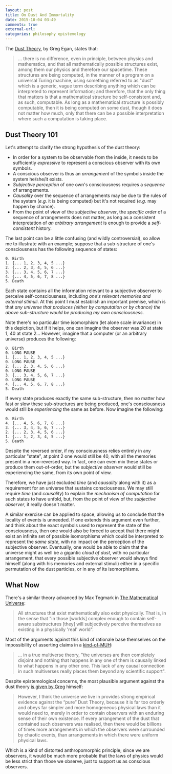 ```yaml
---
layout: post
title: On Dust And Immortality
date: 2015-10-04 03:49
comments: true
external-url:
categories: philosophy epistemology
---
```


The [Dust Theory](http://en.wikipedia.org/wiki/Permutation_City), by Greg Egan, states that:

> ... there is no difference, even in principle, between physics and mathematics, and that all mathematically possible structures exist, among them our physics and therefore our spacetime. These structures are being computed, in the manner of a program on a universal Turing machine, using something referred to as "dust" which is a generic, vague term describing anything which can be interpreted to represent information; and therefore, that the only thing that matters is that a mathematical structure be self-consistent and, as such, computable. As long as a mathematical structure is possibly computable, then it is being computed on some dust, though it does not matter how much, only that there can be a possible interpretation where such a computation is taking place.

## Dust Theory 101

Let's attempt to clarify the strong hypothesis of the dust theory:

* In order for a system to be observable from the inside, it needs to be sufficiently *expressive* to represent a conscious observer with its own symbols.
* A conscious observer is thus an *arrangement* of the symbols inside the system he/she/it exists.
* *Subjective perception* of one own's consciousness requires a *sequence* of arrangements.
* *Causality* over the sequence of arrangements may be due to the rules of the system (*e.g.* it is being computed) but it's not required (*e.g.* may happen by chance).
* From the point of view of the *subjective observer*, the *specific order* of a sequence of arrangements does not matter, as long as a consistent interpretation of *an arbitrary arrangement* is enough to provide a *self-consistent* history.

The last point can be a little confusing (and wildly controversial), so allow me to illustrate with an example; suppose that a sub-structure of one's consciousness has the following sequence of states:

    0. Birth
    1. {... 1, 2, 3, 4, 5 ...}
    2. {... 2, 3, 4, 5, 6 ...}
    3. {... 3, 4, 5, 6, 7 ...}
    4. {... 4, 5, 6, 7, 8 ...}
    5. Death

Each state contains all the information relevant to a subjective observer to perceive self-consciousness, including *one's relevant memories and external stimuli*. At this point I must establish an important premise, which is that *any universe that produces (either by computation or by chance) the above sub-structure would be producing my own consciousness*.

Note there's no particular time isomorphism (let alone scale invariance) in this depiction, but if it helps, one can imagine the observer was 20 at state 1, 40 at state 2... However, imagine that a computer (or an arbitrary universe) produces the following:

    0. Birth
    0. LONG PAUSE
    1. {... 1, 2, 3, 4, 5 ...}
    0. LONG PAUSE
    2. {... 2, 3, 4, 5, 6 ...}
    0. LONG PAUSE
    3. {... 3, 4, 5, 6, 7 ...}
    0. LONG PAUSE
    4. {... 4, 5, 6, 7, 8 ...}
    5. Death

If every state produces exactly the same sub-structure, then no matter how fast or slow these sub-structures are being produced, one's consciousness would still be *experiencing* the same as before. Now imagine the following:

    0. Birth
    4. {... 4, 5, 6, 7, 8 ...}
    3. {... 3, 4, 5, 6, 7 ...}
    2. {... 2, 3, 4, 5, 6 ...}
    1. {... 1, 2, 3, 4, 5 ...}
    5. Death

Despite the reversed order, if my consciousness relies entirely in any particular "state", at point 2 one would still be 40, with all the memories present in a non-reversed way. In fact, one can even mix these states or produce them out-of-order, but the *subjective observer* would still be experiencing the same, from its own point of view.

Therefore, we have just excluded *time* (and *causality* along with it) as a requirement for an universe that sustains consciousness. We may still require *time* (and *causality*) to explain the *mechanism of computation* for such states to have unfold, but, from the point of view of the *subjective observer*, it really doesn't matter.

A similar exercise can be applied to space, allowing us to conclude that the locality of events is unneeded. If one extends this argument even further, and think about the exact symbols used to represent the state of the consciousness, then one would also be forced to accept that there might exist an infinite set of possible isomorphisms which could be interpreted to represent the *same state*, with no impact on the perception of the subjective observer. Eventually, one would be able to claim that the universe might as well be a gigantic *cloud of dust*, with no particular arrangement, that every possible subjective observer would always find himself (along with his memories and external stimuli) either in a specific permutation of the dust particles, or in any of its isomorphisms.

## What Now

There's a similar theory advanced by Max Tegmark in [The Mathematical Universe](http://www.springerlink.com/content/t2284ju73g6w4102/):

> All structures that exist mathematically also exist physically. That is, in the sense that "in those [worlds] complex enough to contain self-aware substructures [they] will subjectively perceive themselves as existing in a physically 'real' world".

Most of the arguments against this kind of rationale base themselves on the impossibility of asserting claims in a [kind-of-MUH](https://en.wikipedia.org/wiki/Mathematical_universe_hypothesis):

> ... in a true multiverse theory, "the universes are then completely disjoint and nothing that happens in any one of them is causally linked to what happens in any other one. This lack of any causal connection in such multiverses really places them beyond any scientific support".

Despite epistemological concerns, the most plausible argument against the dust theory [is given by Greg](http://gregegan.customer.netspace.net.au/PERMUTATION/FAQ/FAQ.html) himself:

> However, I think the universe we live in provides strong empirical evidence against the “pure” Dust Theory, because it is far too orderly and obeys far simpler and more homogeneous physical laws than it would need to, merely in order to contain observers with an enduring sense of their own existence. If every arrangement of the dust that contained such observers was realised, then there would be billions of times more arrangements in which the observers were surrounded by chaotic events, than arrangements in which there were uniform physical laws.

Which is a kind of distorted anthropomorphic principle; since we are observers, it would be much more probable that the laws of physics would be less strict than those we observe, just to support us as conscious observers.
